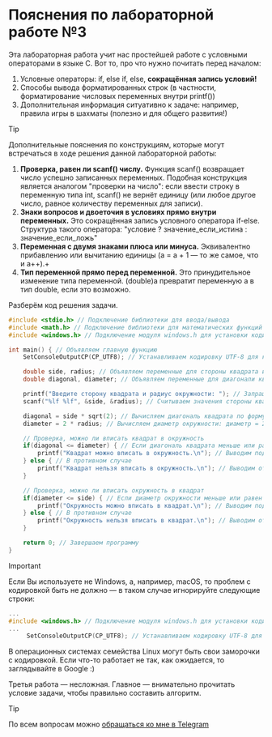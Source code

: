 # Пояснения по лабораторной работе №3

Эта лабораторная работа учит нас простейшей работе с условными операторами в языке C.
Вот то, про что нужно почитать перед началом:
1. Условные операторы: if, else if, else, **сокращённая запись условий!**
2. Способы вывода форматированных строк (в частности, форматирование числовых переменных внутри printf())
3. Дополнительная информация ситуативно к задаче: например, правила игры в шахматы (полезно и для общего развития!)

> [!TIP]
> Дополнительные пояснения по конструкциям, которые могут встречаться в ходе решения данной лабораторной работы:
> 1. **Проверка, равен ли scanf() числу.** Функция scanf() возвращает число успешно записанных переменных. Подобная конструкция является аналогом "проверки на число": если ввести строку в переменную типа int, scanf() не вернёт единицу (или любое другое число, равное количеству переменных для записи).
> 2. **Знаки вопросов и двоеточия в условиях прямо внутри переменных.** Это сокращённая запись условного оператора if-else. Структура такого оператора: "условие ? значение_если_истина : значение_если_ложь"
> 3. **Переменная с двумя знаками плюса или минуса.** Эквивалентно прибавлению или вычитанию единицы (a = a + 1 — то же самое, что и a++).+
> 4. **Тип переменной прямо перед переменной.** Это принудительное изменение типа переменной. (double)a превратит переменную a в тип double, если это возможно.

Разберём код решения задачи.
```c
#include <stdio.h> // Подключение библиотеки для ввода/вывода
#include <math.h> // Подключение библиотеки для математических функций
#include <windows.h> // Подключение модуля windows.h для установки кодировки вывода

int main() { // Объявляем главную функцию
    SetConsoleOutputCP(CP_UTF8); // Устанавливаем кодировку UTF-8 для корректного отображения русских символов

    double side, radius; // Объявляем переменные для стороны квадрата и радиуса окружности
    double diagonal, diameter; // Объявляем переменные для диагонали квадрата и диаметра окружности

    printf("Введите сторону квадрата и радиус окружности: "); // Запрашиваем ввод стороны квадрата и радиуса окружности
    scanf("%lf %lf", &side, &radius); // Считываем значения стороны квадрата и радиуса окружности

    diagonal = side * sqrt(2); // Вычисляем диагональ квадрата по формуле: диагональ = сторона * √2
    diameter = 2 * radius; // Вычисляем диаметр окружности: диаметр = 2 * радиус

    // Проверка, можно ли вписать квадрат в окружность
    if(diagonal <= diameter) { // Если диагональ квадрата меньше или равна диаметру окружности
        printf("Квадрат можно вписать в окружность.\n"); // Выводим подтверждение
    } else { // В противном случае
        printf("Квадрат нельзя вписать в окружность.\n"); // Выводим отрицание
    }

    // Проверка, можно ли вписать окружность в квадрат
    if(diameter <= side) { // Если диаметр окружности меньше или равен стороне квадрата
        printf("Окружность можно вписать в квадрат.\n"); // Выводим подтверждение
    } else { // В противном случае
        printf("Окружность нельзя вписать в квадрат.\n"); // Выводим отрицание
    }

    return 0; // Завершаем программу
}
```

> [!IMPORTANT]
> Если Вы используете не Windows, а, например, macOS, то проблем с кодировкой быть не должно — в таком случае игнорируйте следующие строки:
> ```c
> ...
> #include <windows.h> // Подключение модуля windows.h для установки кодировки вывода
> ...
>      SetConsoleOutputCP(CP_UTF8); // Устанавливаем кодировку UTF-8 для вывода в консоли русских символов: иначе будут иероглифы
> ```
>
> В операционных системах семейства Linux могут быть свои заморочки с кодировкой. Если что-то работает не так, как ожидается, то заглядывайте в Google :)

Третья работа — несложная. Главное — внимательно прочитать условие задачи, чтобы правильно составить алгоритм.

> [!TIP]
> По всем вопросам можно [обращаться ко мне в Telegram](https://t.me/plunkzy)
